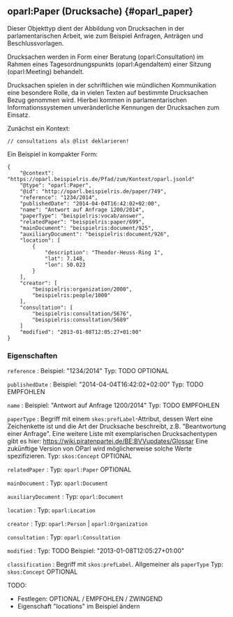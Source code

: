 oparl:Paper (Drucksache)  {#oparl_paper}
-----------------------

Dieser Objekttyp dient der Abbildung von Drucksachen in der parlamentarischen
Arbeit, wie zum Beispiel Anfragen, Anträgen und Beschlussvorlagen.

Drucksachen werden in Form einer Beratung (oparl:Consultation) im Rahmen
eines Tagesordnungspunkts (oparl:AgendaItem) einer Sitzung (oparl:Meeting)
behandelt.

Drucksachen spielen in der schriftlichen wie mündlichen Kommunikation eine 
besondere Rolle, da in vielen Texten auf bestimmte Drucksachen Bezug genommen 
wird. Hierbei kommen in parlamentarischen Informationssystemen unveränderliche
Kennungen der Drucksachen zum Einsatz.


Zunächst ein Kontext:

~~~~~  {#paper_context_ex .json}
// consultations als @list deklarieren!
~~~~~

Ein Beispiel in kompakter Form:

~~~~~  {#paper_ex1 .json}
{
    "@context": "https://oparl.beispielris.de/Pfad/zum/Kontext/oparl.jsonld"
    "@type": "oparl:Paper",
    "@id": "http://oparl.beispielris.de/paper/749",
    "reference": "1234/2014",
    "publishedDate": "2014-04-04T16:42:02+02:00",
    "name": "Antwort auf Anfrage 1200/2014",
    "paperType": "beispielris:vocab/answer",
    "relatedPaper": "beispielris:paper/699",
    "mainDocument": "beispielris:document/925",
    "auxiliaryDocument": "beispielris:document/926",
    "location": [
        {
            "description": "Theodor-Heuss-Ring 1",
            "lat": 7.148,
            "lon": 50.023
        }
    ],
    "creator": [
        "beispielris:organization/2000",
        "beispielris:people/1000"
    ],
    "consultation": [
        "beispielris:consultation/5676",
        "beispielris:consultation/5689"
    ]
    "modified": "2013-01-08T12:05:27+01:00"
}
~~~~~

### Eigenschaften

`reference`
:   Beispiel: "1234/2014"
    Typ: TODO
    OPTIONAL

`publishedDate`
:   Beispiel: "2014-04-04T16:42:02+02:00"
    Typ: TODO
    EMPFOHLEN

`name`
:   Beispiel: "Antwort auf Anfrage 1200/2014"
    Typ: TODO
    EMPFOHLEN

`paperType`
:   Begriff mit einem `skos:prefLabel`-Attribut, dessen Wert eine Zeichenkette ist und 
    die Art der Drucksache beschreibt, z.B. "Beantwortung einer Anfrage". Eine weitere Liste
    mit exemplarischen Drucksachentypen gibt es hier: https://wiki.piratenpartei.de/BE:BVVupdates/Glossar
    Eine zukünftige Version von OParl wird möglicherweise solche Werte spezifizieren.
    Typ: `skos:Concept`
    OPTIONAL

`relatedPaper`
:   Typ: `oparl:Paper`
    OPTIONAL

`mainDocument`
:   Typ: `oparl:Document`
    
`auxiliaryDocument`
:   Typ: `oparl:Document`
    
`location`
:   Typ: `oparl:Location`

`creator`
:   Typ: `oparl:Person` | `oparl:Organization`


`consultation`
:   Typ: `oparl:Consultation`

`modified`
:   Typ: TODO
    Beispiel: "2013-01-08T12:05:27+01:00"

`classification`
:   Begriff mit `skos:prefLabel`. Allgemeiner als `paperType`
    Typ: `skos:Concept`
    OPTIONAL

TODO:
* Festlegen: OPTIONAL / EMPFOHLEN / ZWINGEND
* Eigenschaft "locations" im Beispiel ändern
